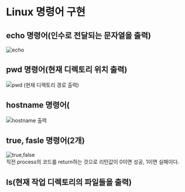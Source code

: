 # Linux 명령어 구현
## echo 명령어(인수로 전달되는 문자열을 출력)
![echo](https://github.com/Jun-1108/Linux-/assets/48702150/cd88f540-cbb0-493e-91a1-af9916b68f27)<br>
## pwd 명령어(현재 디렉토리 위치 출력)
![pwd (현재 디렉토리 경로 출력)](https://github.com/Jun-1108/Linux-/assets/48702150/371eb7e6-62b4-46d3-83a9-3877d7181633)<br>
## hostname 명령어(
![hostname 출력](https://github.com/Jun-1108/Linux-/assets/48702150/d9dcf0fe-f7cb-4e42-836c-5e5c2cff548f)<br>
## true, fasle 명령어(2개)
![true,false](https://github.com/Jun-1108/Linux-/assets/48702150/e90218ce-db0a-4e65-8ef8-edb77cb40444)<br>
직전 process의 코드를 return하는 것으로 리턴값이 0이면 성공, 1이면 실패이다.<br>
## ls(현재 작업 디렉토리의 파일들을 출력)


